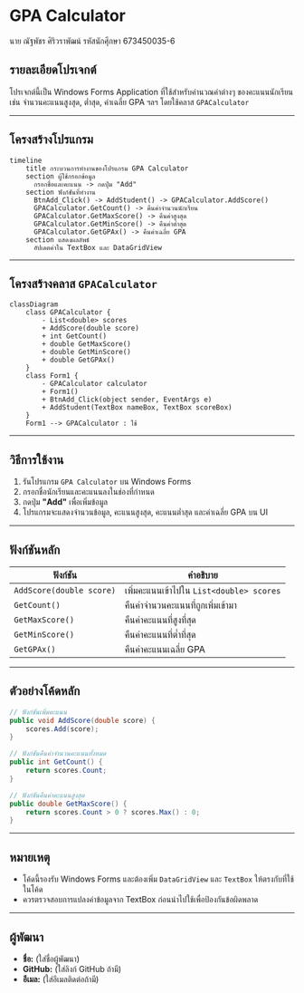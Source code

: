 # GPA Calculator

นาย ณัฐพัชร ศิริวราพัฒน์  รหัสนักศึุกษา 673450035-6

## รายละเอียดโปรเจกต์
โปรเจกต์นี้เป็น Windows Forms Application ที่ใช้สำหรับคำนวณค่าต่างๆ ของคะแนนนักเรียน เช่น จำนวนคะแนนสูงสุด, ต่ำสุด, ค่าเฉลี่ย GPA ฯลฯ โดยใช้คลาส `GPACalculator`

---

## โครงสร้างโปรแกรม
```mermaid
timeline
    title กระบวนการทำงานของโปรแกรม GPA Calculator
    section ผู้ใช้กรอกข้อมูล
      กรอกชื่อและคะแนน -> กดปุ่ม "Add"
    section ฟังก์ชันที่ทำงาน
      BtnAdd_Click() -> AddStudent() -> GPACalculator.AddScore()
      GPACalculator.GetCount() -> คืนค่าจำนวนนักเรียน
      GPACalculator.GetMaxScore() -> คืนค่าสูงสุด
      GPACalculator.GetMinScore() -> คืนค่าต่ำสุด
      GPACalculator.GetGPAx() -> คืนค่าเฉลี่ย GPA
    section แสดงผลลัพธ์
      อัปเดตค่าใน TextBox และ DataGridView
```

---

## โครงสร้างคลาส `GPACalculator`
```mermaid
classDiagram
    class GPACalculator {
        - List<double> scores
        + AddScore(double score)
        + int GetCount()
        + double GetMaxScore()
        + double GetMinScore()
        + double GetGPAx()
    }
    class Form1 {
        - GPACalculator calculator
        + Form1()
        + BtnAdd_Click(object sender, EventArgs e)
        + AddStudent(TextBox nameBox, TextBox scoreBox)
    }
    Form1 --> GPACalculator : ใช้
```

---

## วิธีการใช้งาน
1. รันโปรแกรม `GPA Calculator` บน Windows Forms
2. กรอกชื่อนักเรียนและคะแนนลงในช่องที่กำหนด
3. กดปุ่ม **"Add"** เพื่อเพิ่มข้อมูล
4. โปรแกรมจะแสดงจำนวนข้อมูล, คะแนนสูงสุด, คะแนนต่ำสุด และค่าเฉลี่ย GPA บน UI

---

## ฟังก์ชันหลัก
| ฟังก์ชัน | คำอธิบาย |
|----------|-----------|
| `AddScore(double score)` | เพิ่มคะแนนเข้าไปใน `List<double> scores` |
| `GetCount()` | คืนค่าจำนวนคะแนนที่ถูกเพิ่มเข้ามา |
| `GetMaxScore()` | คืนค่าคะแนนที่สูงที่สุด |
| `GetMinScore()` | คืนค่าคะแนนที่ต่ำที่สุด |
| `GetGPAx()` | คืนค่าคะแนนเฉลี่ย GPA |

---

## ตัวอย่างโค้ดหลัก
```csharp
// ฟังก์ชันเพิ่มคะแนน
public void AddScore(double score) {
    scores.Add(score);
}

// ฟังก์ชันคืนค่าจำนวนคะแนนทั้งหมด
public int GetCount() {
    return scores.Count;
}

// ฟังก์ชันคืนค่าคะแนนสูงสุด
public double GetMaxScore() {
    return scores.Count > 0 ? scores.Max() : 0;
}
```

---

## หมายเหตุ
- โค้ดนี้รองรับ Windows Forms และต้องเพิ่ม `DataGridView` และ `TextBox` ให้ตรงกับที่ใช้ในโค้ด
- ควรตรวจสอบการแปลงค่าข้อมูลจาก TextBox ก่อนนำไปใช้เพื่อป้องกันข้อผิดพลาด

---

## ผู้พัฒนา
- **ชื่อ:** (ใส่ชื่อผู้พัฒนา)
- **GitHub:** (ใส่ลิงก์ GitHub ถ้ามี)
- **อีเมล:** (ใส่อีเมลติดต่อถ้ามี)

